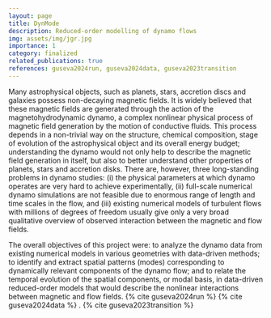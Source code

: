 ```yaml
---
layout: page
title: DynMode
description: Reduced-order modelling of dynamo flows
img: assets/img/jgr.jpg
importance: 1
category: finalized
related_publications: true
references: guseva2024run, guseva2024data, guseva2023transition
---
```


Many astrophysical objects, such as planets, stars, accretion discs and galaxies possess non-decaying magnetic fields. It is widely believed that these magnetic fields are generated through the action of the magnetohydrodynamic dynamo, a complex nonlinear physical process of magnetic field generation by the motion of conductive fluids. This process depends in a non-trivial way on the structure, chemical composition, stage of evolution of the astrophysical object and its overall energy budget; understanding the dynamo would not only help to describe the magnetic field generation in itself, but also to better understand other properties of planets, stars and accretion disks. There are, however, three long-standing problems in dynamo studies: (i) the physical parameters at which dynamo operates are very hard to achieve experimentally, (ii) full-scale numerical dynamo simulations are not feasible due to enormous range of length and time scales in the flow, and (iii) existing numerical models of turbulent flows with millions of degrees of freedom usually give only a very broad qualitative overview of observed interaction between the magnetic and flow fields.

The overall objectives of this project were: to analyze the dynamo data from existing numerical models in various geometries with data-driven methods; to identify and extract spatial patterns (modes) corresponding to dynamically relevant components of the dynamo flow; and to relate the temporal evolution of the spatial components, or modal basis, in data-driven reduced-order models that would describe the nonlinear interactions between magnetic and flow fields. {% cite guseva2024run %} {% cite guseva2024data %} . {% cite guseva2023transition %}
